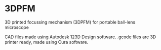 # 3DPFM
3D printed focussing mechanism (3DPFM) for portable ball-lens microscope

CAD files made using Autodesk 123D Design software.
.gcode files are 3D printer ready, made using Cura software.
